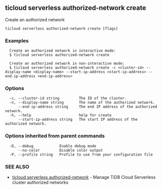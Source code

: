 ## ticloud serverless authorized-network create

Create an authorized network

```
ticloud serverless authorized-network create [flags]
```

### Examples

```
  Create an authorized network in interactive mode:
  $ ticloud serverless authorized-network create

  Create an authorized network in non-interactive mode:
  $ ticloud serverless authorized-network create -c <cluster-id> --display-name <display-name> --start-ip-address <start-ip-address> --end-ip-address <end-ip-address>
```

### Options

```
  -c, --cluster-id string         The ID of the cluster.
  -n, --display-name string       The name of the authorized network.
      --end-ip-address string     The end IP address of the authorized network.
  -h, --help                      help for create
      --start-ip-address string   The start IP address of the authorized network.
```

### Options inherited from parent commands

```
  -D, --debug            Enable debug mode
      --no-color         Disable color output
  -P, --profile string   Profile to use from your configuration file
```

### SEE ALSO

* [ticloud serverless authorized-network](ticloud_serverless_authorized-network.md)	 - Manage TiDB Cloud Serverless cluster authorized networks

